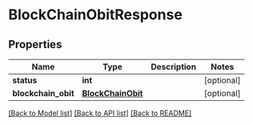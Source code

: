 # BlockChainObitResponse

## Properties
Name | Type | Description | Notes
------------ | ------------- | ------------- | -------------
**status** | **int** |  | [optional] 
**blockchain_obit** | [**BlockChainObit**](BlockChainObit.md) |  | [optional] 

[[Back to Model list]](../README.md#documentation-for-models) [[Back to API list]](../README.md#documentation-for-api-endpoints) [[Back to README]](../README.md)


